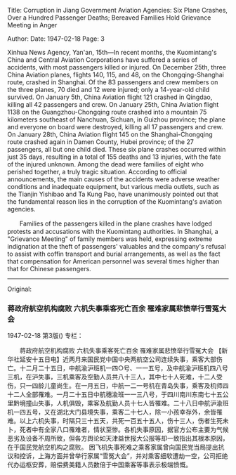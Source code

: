 Title: Corruption in Jiang Government Aviation Agencies: Six Plane Crashes, Over a Hundred Passenger Deaths; Bereaved Families Hold Grievance Meeting in Anger

Author: 
Date: 1947-02-18
Page: 3

Xinhua News Agency, Yan'an, 15th—In recent months, the Kuomintang's China and Central Aviation Corporations have suffered a series of accidents, with most passengers killed or injured. On December 25th, three China Aviation planes, flights 140, 115, and 48, on the Chongqing-Shanghai route, crashed in Shanghai. Of the 83 passengers and crew members on the three planes, 70 died and 12 were injured; only a 14-year-old child survived. On January 5th, China Aviation flight 121 crashed in Qingdao, killing all 42 passengers and crew. On January 25th, China Aviation flight 1138 on the Guangzhou-Chongqing route crashed into a mountain 75 kilometers southeast of Nanchuan, Sichuan, in Guizhou province; the plane and everyone on board were destroyed, killing all 17 passengers and crew. On January 28th, China Aviation flight 145 on the Shanghai-Chongqing route crashed again in Damen County, Hubei province; of the 27 passengers, all but one child died. These six plane crashes occurred within just 35 days, resulting in a total of 155 deaths and 13 injuries, with the fate of the injured unknown. Among the dead were families of eight who perished together, a truly tragic situation. According to official announcements, the main causes of the accidents were adverse weather conditions and inadequate equipment, but various media outlets, such as the Tianjin Yishibao and Ta Kung Pao, have unanimously pointed out that the fundamental reason lies in the corruption of the Kuomintang's aviation agencies.

　　Families of the passengers killed in the plane crashes have lodged protests and accusations with the Kuomintang authorities. In Shanghai, a "Grievance Meeting" of family members was held, expressing extreme indignation at the theft of passengers' valuables and the company's refusal to assist with coffin transport and burial arrangements, as well as the fact that compensation for American personnel was several times higher than that for Chinese passengers.



<hr /> 

Original: 


### 蒋政府航空机构腐败  六机失事乘客死亡百余  罹难家属悲愤举行雪冤大会

1947-02-18
第3版()
专栏：

　　蒋政府航空机构腐败
    六机失事乘客死亡百余
    罹难家属悲愤举行雪冤大会
    【新华社延安十五日电】近两月来国民党中国中央两航空公司连续失事，乘客大部伤亡。十二月二十五日，中航渝沪班机一四○号、一一五号，及中航渝沪班机四八号三机，在沪失事，三机乘客及空勤人员共八十三人，其中七十人死难，十二人受伤，只一四龄儿童尚生。在一月五日，中航一二一号机在青岛失事，乘客及机师四十二人全部罹难。一月二十五日中航穗渝班一一三八号，于四川南川东南七十五公里黔境撞山失事，人机俱毁，乘客及航勤人员十七人皆罹难。二十八日中航沪渝班机一四五号，又在湖北大门县境失事，乘客二十七人，除一小孩幸存外，余皆罹难。以上六机失事，时隔只三十五天，共死一百五十五人，伤十三人，伤者生死未卜，死者中有全家八口罹难者，情状至惨。各机失事原因，据官方公布主要为气候恶劣及设备不周所致，但各方舆论如天津益世报大公报等却一致指出其根本原因，在于国民党航空机构之腐败。
    因飞机失事死难之乘客家属曾向国民党当局提出抗议和控诉，上海方面并曾举行家属“雪冤大会”，并对乘客细软遭劫一空，公司拒绝代办运柩安葬，赔偿费美籍人员数倍于中国乘客等事表示极端愤慨。
